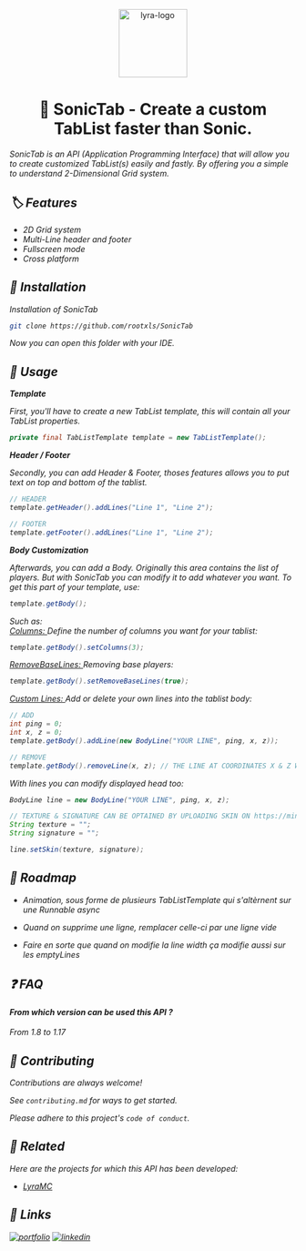 
<p align="center">
    <img src="https://avatars.githubusercontent.com/u/76408197?s=200&v=4" alt="lyra-logo" width="120px" height="120px"/>
</p>
    


<p align="center">
    <h1 align="center">🦔 SonicTab - Create a custom TabList faster than Sonic.</h1>
  <i>SonicTab is an API (Application Programming Interface) that will allow you to create customized TabList(s) easily and fastly. By offering you a simple to understand 2-Dimensional Grid system.
</p>




## 🏷️ Features

- 2D Grid system
- Multi-Line header and footer
- Fullscreen mode
- Cross platform

  
## 📂 Installation

Installation of SonicTab

```bash
git clone https://github.com/rootxls/SonicTab
```

Now you can open this folder with your IDE.
    
## 📐 Usage


**Template**

First, you'll have to create a new TabList template, this will contain all your TabList properties.
```java
private final TabListTemplate template = new TabListTemplate();
```

**Header / Footer**

Secondly, you can add Header & Footer, thoses features allows you to put text on top and bottom of the tablist.

```java
// HEADER
template.getHeader().addLines("Line 1", "Line 2");

// FOOTER
template.getFooter().addLines("Line 1", "Line 2");
```

**Body Customization**

Afterwards, you can add a Body. Originally this area contains the list of players. But with SonicTab you can modify it to add whatever you want. To get this part of your template, use:

```java
template.getBody();
```

Such as: <br>
<u>Columns: </u> Define the number of columns you want for your tablist:

```java
template.getBody().setColumns(3);
```

<u>RemoveBaseLines: </u> Removing base players:

```java
template.getBody().setRemoveBaseLines(true);
```
<u>Custom Lines: </u> Add or delete your own lines into the tablist body:

```java
// ADD
int ping = 0;
int x, z = 0;
template.getBody().addLine(new BodyLine("YOUR LINE", ping, x, z));

// REMOVE
template.getBody().removeLine(x, z); // THE LINE AT COORDINATES X & Z WILL BE DELETED AND REPLACED BY A BLANK LINE
```

With lines you can modify displayed head too:

```java
BodyLine line = new BodyLine("YOUR LINE", ping, x, z);

// TEXTURE & SIGNATURE CAN BE OPTAINED BY UPLOADING SKIN ON https://mineskin.org/
String texture = "";
String signature = "";

line.setSkin(texture, signature);
```


  
## 🚧 Roadmap

- Animation, sous forme de plusieurs TabListTemplate qui s'altèrnent sur une Runnable async

- Quand on supprime une ligne, remplacer celle-ci par une ligne vide

- Faire en sorte que quand on modifie la line width ça modifie aussi sur les emptyLines

## ❓ FAQ

#### From which version can be used this API ?

From 1.8 to 1.17

  
## 🤝 Contributing

Contributions are always welcome!

See `contributing.md` for ways to get started.

Please adhere to this project's `code of conduct`.

  
## 📎 Related

Here are the projects for which this API has been developed:

- [LyraMC](https://github.com/LyraMC)

  
## 🔗 Links
[![portfolio](https://img.shields.io/badge/my_portfolio-000?style=for-the-badge&logo=ko-fi&logoColor=white)](https://bsnk.tk/)
[![linkedin](https://img.shields.io/badge/linkedin-0A66C2?style=for-the-badge&logo=linkedin&logoColor=white)](https://www.linkedin.com/in/bastien-siniak/)

  
